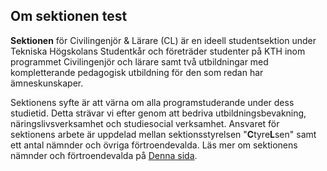 ## Om sektionen test

<b>Sektionen</b> för Civilingenjör & Lärare (CL) är en ideell studentsektion under Tekniska Högskolans Studentkår och företräder studenter på KTH inom programmet Civilingenjör och lärare samt två utbildningar med kompletterande pedagogisk utbildning för den som redan har ämneskunskaper.

Sektionens syfte är att värna om alla programstuderande under dess studietid. Detta strävar vi efter genom att bedriva utbildningsbevakning, näringslivsverksamhet och studiesocial verksamhet. Ansvaret för sektionens arbete är uppdelad mellan sektionsstyrelsen &quot;**C**tyre**L**sen&quot; samt ett antal nämnder och övriga förtroendevalda. Läs mer om sektionens nämnder och förtroendevalda på [Denna sida](/fortroendevalda).
